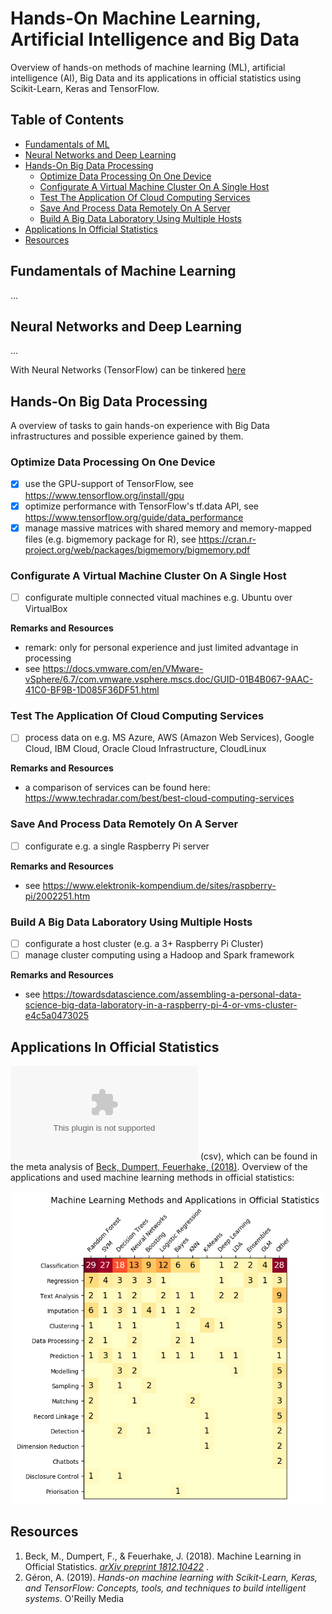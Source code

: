 


# Hands-On  Machine Learning, Artificial Intelligence and Big Data
Overview of hands-on methods of machine learning (ML), artificial intelligence (AI), Big Data and its applications in official statistics using Scikit-Learn, Keras and TensorFlow.

## Table of Contents
<!--
TODO: Soll sich einklappen
-->

- [Fundamentals of ML](#fundamentals-of-ml)
- [Neural Networks and Deep Learning](#neural-networks-and-deep-learning)
- [Hands-On Big Data Processing](#hands-on-big-data-processing)
  * [Optimize Data Processing On One Device](#optimize-data-processing-on-one-device)
  * [Configurate A Virtual Machine Cluster On A Single Host](#configurate-a-virtual-machine-cluster-on-a-single-host)
  * [Test The Application Of Cloud Computing Services](#test-the-application-of-cloud-computing-services)
  * [Save And Process Data Remotely On A Server](#save-and-process-data-remotely-on-a-server)
  * [Build A Big Data Laboratory Using Multiple Hosts](#build-a-big-data-laboratory-using-multiple-hosts)
- [Applications In Official Statistics](#applications-in-official-statistics)
- [Resources](#resources)

## Fundamentals of Machine Learning
...

## Neural Networks and Deep Learning
...

With Neural Networks (TensorFlow) can be tinkered [here](http://playground.tensorflow.org/#activation=sigmoid&batchSize=10&dataset=xor&regDataset=reg-plane&learningRate=1&regularizationRate=0&noise=20&networkShape=2,2,2,2&seed=0.88379&showTestData=false&discretize=false&percTrainData=70&x=true&y=true&xTimesY=false&xSquared=false&ySquared=false&cosX=false&sinX=false&cosY=false&sinY=false&collectStats=false&problem=classification&initZero=false&hideText=false)


## Hands-On Big Data Processing
A overview of tasks to gain hands-on experience with Big Data infrastructures and possible experience gained by them.

### Optimize Data Processing On One Device
- [x] use the GPU-support of TensorFlow, see https://www.tensorflow.org/install/gpu
- [x] optimize performance with TensorFlow's tf.data API, see https://www.tensorflow.org/guide/data_performance  
- [x] manage massive matrices with shared memory and memory-mapped files (e.g. bigmemory package for R), see https://cran.r-project.org/web/packages/bigmemory/bigmemory.pdf

### Configurate A Virtual Machine Cluster On A Single Host
- [ ] configurate multiple connected vitual machines e.g. Ubuntu over VirtualBox

<b> Remarks and Resources </b>
- remark: only for personal experience and just limited advantage in processing
- see https://docs.vmware.com/en/VMware-vSphere/6.7/com.vmware.vsphere.mscs.doc/GUID-01B4B067-9AAC-41C0-BF9B-1D085F36DF51.html 

### Test The Application Of Cloud Computing Services 
- [ ] process data on e.g. MS Azure, AWS (Amazon Web Services), Google Cloud, IBM Cloud, Oracle Cloud Infrastructure, CloudLinux

<b> Remarks and Resources </b>
- a comparison of services can be found here: https://www.techradar.com/best/best-cloud-computing-services

### Save And Process Data Remotely On A Server
- [ ] configurate e.g. a single Raspberry Pi server

<b> Remarks and Resources </b>
- see https://www.elektronik-kompendium.de/sites/raspberry-pi/2002251.htm

### Build A Big Data Laboratory Using Multiple Hosts 
- [ ] configurate a host cluster (e.g. a 3+ Raspberry Pi Cluster)
- [ ] manage cluster computing using a Hadoop and Spark framework

<b> Remarks and Resources </b>
* see https://towardsdatascience.com/assembling-a-personal-data-science-big-data-laboratory-in-a-raspberry-pi-4-or-vms-cluster-e4c5a0473025


## Applications In Official Statistics
![Table of applications in official statistics](https://github.com/Olhaau/Hands-On-ML-KI-BigData/blob/main/ML_Applications_in_OS.csv) (csv), which can be found in the meta analysis of <a href=https://arxiv.org/abs/1812.10422> Beck, Dumpert, Feuerhake,  (2018)</a>. Overview of the applications and used machine learning methods in official statistics:

<p align="center">
  <img width="500" height="500" src="https://github.com/Olhaau/Hands-On-ML-KI-BigData/blob/main/heatmap_ml_methods_and_applications_3.png">
</p>

## Resources
1. Beck, M., Dumpert, F., & Feuerhake, J. (2018). Machine Learning in Official Statistics. <i>
<a href=https://arxiv.org/abs/1812.10422> arXiv preprint  1812.10422</a>
</i>.
2. Géron, A. (2019). <i> Hands-on machine learning with Scikit-Learn, Keras, and TensorFlow: Concepts, tools, and techniques to build intelligent systems</i>. O'Reilly Media

<!--
TODO:
-> basic formatting
https://docs.github.com/en/github/writing-on-github/getting-started-with-writing-and-formatting-on-github/basic-writing-and-formatting-syntax
-> table of content generator: 
https://ecotrust-canada.github.io/markdown-toc/
-->
